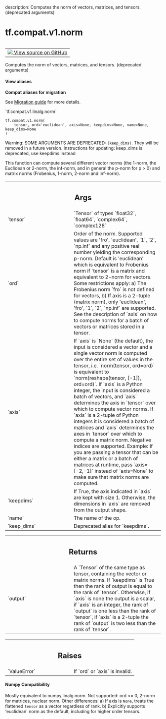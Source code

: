 description: Computes the norm of vectors, matrices, and tensors. (deprecated arguments)

<div itemscope itemtype="http://developers.google.com/ReferenceObject">
<meta itemprop="name" content="tf.compat.v1.norm" />
<meta itemprop="path" content="Stable" />
</div>

# tf.compat.v1.norm

<!-- Insert buttons and diff -->

<table class="tfo-notebook-buttons tfo-api nocontent" align="left">
<td>
  <a target="_blank" href="https://github.com/tensorflow/tensorflow/blob/r2.2/tensorflow/python/ops/linalg_ops.py#L615-L761">
    <img src="https://www.tensorflow.org/images/GitHub-Mark-32px.png" />
    View source on GitHub
  </a>
</td>
</table>



Computes the norm of vectors, matrices, and tensors. (deprecated arguments)

<section class="expandable">
  <h4 class="showalways">View aliases</h4>
  <p>
<b>Compat aliases for migration</b>
<p>See
<a href="https://www.tensorflow.org/guide/migrate">Migration guide</a> for
more details.</p>
<p>`tf.compat.v1.linalg.norm`</p>
</p>
</section>

<pre class="devsite-click-to-copy prettyprint lang-py tfo-signature-link">
<code>tf.compat.v1.norm(
    tensor, ord='euclidean', axis=None, keepdims=None, name=None, keep_dims=None
)
</code></pre>



<!-- Placeholder for "Used in" -->

Warning: SOME ARGUMENTS ARE DEPRECATED: `(keep_dims)`. They will be removed in a future version.
Instructions for updating:
keep_dims is deprecated, use keepdims instead

This function can compute several different vector norms (the 1-norm, the
Euclidean or 2-norm, the inf-norm, and in general the p-norm for p > 0) and
matrix norms (Frobenius, 1-norm, 2-norm and inf-norm).

<!-- Tabular view -->
 <table class="responsive fixed orange">
<colgroup><col width="214px"><col></colgroup>
<tr><th colspan="2"><h2 class="add-link">Args</h2></th></tr>

<tr>
<td>
`tensor`
</td>
<td>
`Tensor` of types `float32`, `float64`, `complex64`, `complex128`
</td>
</tr><tr>
<td>
`ord`
</td>
<td>
Order of the norm. Supported values are 'fro', 'euclidean',
`1`, `2`, `np.inf` and any positive real number yielding the corresponding
p-norm. Default is 'euclidean' which is equivalent to Frobenius norm if
`tensor` is a matrix and equivalent to 2-norm for vectors.
Some restrictions apply:
a) The Frobenius norm `fro` is not defined for vectors,
b) If axis is a 2-tuple (matrix norm), only 'euclidean', 'fro', `1`,
`2`, `np.inf` are supported.
See the description of `axis` on how to compute norms for a batch of
vectors or matrices stored in a tensor.
</td>
</tr><tr>
<td>
`axis`
</td>
<td>
If `axis` is `None` (the default), the input is considered a vector
and a single vector norm is computed over the entire set of values in the
tensor, i.e. `norm(tensor, ord=ord)` is equivalent to
`norm(reshape(tensor, [-1]), ord=ord)`.
If `axis` is a Python integer, the input is considered a batch of vectors,
and `axis` determines the axis in `tensor` over which to compute vector
norms.
If `axis` is a 2-tuple of Python integers it is considered a batch of
matrices and `axis` determines the axes in `tensor` over which to compute
a matrix norm.
Negative indices are supported. Example: If you are passing a tensor that
can be either a matrix or a batch of matrices at runtime, pass
`axis=[-2,-1]` instead of `axis=None` to make sure that matrix norms are
computed.
</td>
</tr><tr>
<td>
`keepdims`
</td>
<td>
If True, the axis indicated in `axis` are kept with size 1.
Otherwise, the dimensions in `axis` are removed from the output shape.
</td>
</tr><tr>
<td>
`name`
</td>
<td>
The name of the op.
</td>
</tr><tr>
<td>
`keep_dims`
</td>
<td>
Deprecated alias for `keepdims`.
</td>
</tr>
</table>



<!-- Tabular view -->
 <table class="responsive fixed orange">
<colgroup><col width="214px"><col></colgroup>
<tr><th colspan="2"><h2 class="add-link">Returns</h2></th></tr>

<tr>
<td>
`output`
</td>
<td>
A `Tensor` of the same type as tensor, containing the vector or
matrix norms. If `keepdims` is True then the rank of output is equal to
the rank of `tensor`. Otherwise, if `axis` is none the output is a scalar,
if `axis` is an integer, the rank of `output` is one less than the rank
of `tensor`, if `axis` is a 2-tuple the rank of `output` is two less
than the rank of `tensor`.
</td>
</tr>
</table>



<!-- Tabular view -->
 <table class="responsive fixed orange">
<colgroup><col width="214px"><col></colgroup>
<tr><th colspan="2"><h2 class="add-link">Raises</h2></th></tr>

<tr>
<td>
`ValueError`
</td>
<td>
If `ord` or `axis` is invalid.
</td>
</tr>
</table>




#### Numpy Compatibility
Mostly equivalent to numpy.linalg.norm.
Not supported: ord <= 0, 2-norm for matrices, nuclear norm.
Other differences:
  a) If axis is `None`, treats the flattened `tensor` as a vector
   regardless of rank.
  b) Explicitly supports 'euclidean' norm as the default, including for
   higher order tensors.

